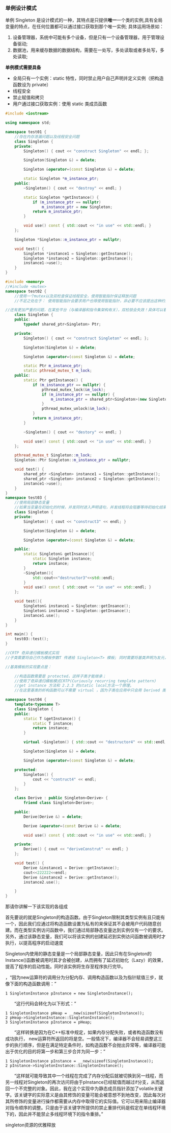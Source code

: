 ### 单例设计模式

单例 Singleton 是设计模式的一种，其特点是只提供**唯一**一个类的实例,具有全局变量的特点，在任何位置都可以通过接口获取到那个唯一实例;
 具体运用场景如：

1. 设备管理器，系统中可能有多个设备，但是只有一个设备管理器，用于管理设备驱动;
2. 数据池，用来缓存数据的数据结构，需要在一处写，多处读取或者多处写，多处读取;

**单例模式需要具备**

- 全局只有一个实例：static 特性，同时禁止用户自己声明并定义实例（把构造函数设为 private）
- 线程安全
- 禁止赋值和拷贝
- 用户通过接口获取实例：使用 static 类成员函数

```C++
#include <iostream>

using namespace std;

namespace test01 {
    //存在内存泄漏问题以及线程安全问题
    class Singleton {
    private:
        Singleton() { cout << "construct Singleton" << endl; };

        Singleton(Singleton &) = delete;

        Singleton &operator=(const Singleton &) = delete;

        static Singleton *m_instance_ptr;
    public:
        ~Singleton() { cout << "destroy" << endl; }

        static Singleton *getInstance() {
            if (m_instance_ptr == nullptr)
                m_instance_ptr = new Singleton;
            return m_instance_ptr;
        }

        void use() const { std::cout << "in use" << std::endl; }
    };

    Singleton *Singleton::m_instance_ptr = nullptr;

    void test() {
        Singleton *instance1 = Singleton::getInstance();
        Singleton *instance2 = Singleton::getInstance();
        instance1->use();
    }
}

#include <memory>
//#include <mutex>
namespace test02 {
    //使用一个mutex以及双检查保证线程安全，使用智能指针保证释放问题
    //不足之处在于： 使用智能指针会要求用户也得使用智能指针，非必要不应该提出这种约束; 使用锁也有开销; 同时代码量也增多了，实现上我们希望越简单越好。

//还有更加严重的问题，在某些平台（与编译器和指令集架构有关），双检锁会失效！具体可以看这篇文章，解释了为什么会发生这样的事情。
    class Singleton {
    public:
        typedef shared_ptr<Singleton> Ptr;

    private:
        Singleton() { cout << "construct Singleton" << endl; };

        Singleton(Singleton &) = delete;

        Singleton &operator=(const Singleton &) = delete;

        static Ptr m_instance_ptr;
        static pthread_mutex_t m_lock;
    public:
        static Ptr getInstance() {
            if (m_instance_ptr == nullptr) {
                pthread_mutex_lock(&m_lock);
                if (m_instance_ptr == nullptr) {
                    m_instance_ptr = shared_ptr<Singleton>(new Singleton);
                }
                pthread_mutex_unlock(&m_lock);
            }
            return m_instance_ptr;
        }

        ~Singleton() { cout << "destory" << endl; }

        void use() const { std::cout << "in use" << std::endl; }
    };

    pthread_mutex_t Singleton::m_lock;
    Singleton::Ptr Singleton::m_instance_ptr = nullptr;

    void test() {
        shared_ptr <Singleton> instance1 = Singleton::getInstance();
        shared_ptr <Singleton> instance2 = Singleton::getInstance();
        instance1->use();
    }
}
namespace test03 {
    //使用局部静态变量
    //如果当变量在初始化的时候，并发同时进入声明语句，并发线程将会阻塞等待初始化结束。这样保证了并发线程在获取静态局部变量的时候一定是初始化过的，所以具有线程安全性。
    class Singleton {
    private:
        Singleton() { cout << "construct3" << endl; }

        Singleton(Singleton &) = delete;

        Singleton &operator=(const Singleton &) = delete;

    public:
        static Singleton& getInsance(){
            static Singleton instance;
            return instance;
        }
        ~Singleton(){
            std::cout<<"destructor3"<<std::endl;
        }
        void use() const { std::cout << "in use" << std::endl; }
    };

    void test(){
        Singleton& instance1 = Singleton::getInsance();
        Singleton& instance2 = Singleton::getInsance();
        instance1.use();
    }
}

int main() {
    test03::test();
}
```



```C++
//CRTP 奇异递归模板模式实现
//子类需要将自己作为模板参数T 传递给 Singleton<T> 模板; 同时需要将基类声明为友元，这样才能调用子类的私有构造函数。

//基类模板的实现要点是：

    //构造函数需要是 protected，这样子类才能继承；
    //使用了奇异递归模板模式CRTP(Curiously recurring template pattern)
    //get instance 方法和 2.2.3 的static local方法一个原理。
    //在这里基类的析构函数可以不需要 virtual ，因为子类在应用中只会用 Derived 类型，保证了析构时和构造时的类型一致

namespace test04 {
    template<typename T>
    class Singleton {
    public:
        static T &getInstance() {
            static T instance;
            return instance;
        }

        virtual ~Singleton() { std::cout << "destructor4" << std::endl; }

        Singleton(Singleton &) = delete;

        Singleton &operator=(const Singleton &) = delete;

    protected:
        Singleton() {
            cout << "contruct4" << endl;
        }
    };

    class Derive : public Singleton<Derive> {
        friend class Singleton<Derive>;

    public:
        Derive(Derive &) = delete;

        Derive &operator=(const Derive &) = delete;

        void use() const { std::cout << "in use" << std::endl; }

    private:
        Derive() { cout << "deriveConstrut" << endl; }
    };

    void test() {
        Derive &instance1 = Derive::getInstance();
        cout<<222222<<endl;
        Derive &instance2 = Derive::getInstance();
        instance2.use();

    }
}
```

那请你讲解一下该实现的各组成

首先要说的就是Singleton的构造函数。由于Singleton限制其类型实例有且只能有一个，因此我们应通过将构造函数设置为私有的来保证其不会被用户代码随意创建。而在类型实例访问函数中，我们通过局部静态变量达到实例仅有一个的要求。另外，通过该静态变量，我们可以将该实例的创建延迟到实例访问函数被调用时才执行，以提高程序的启动速度



Singleton内使用的静态变量是一个局部静态变量，因此只有在Singleton的Instance()函数被调用时其才会被创建，从而拥有了延迟初始化（Lazy）的效果，提高了程序的启动性能。同时该实例将生存至程序执行完毕。



，“因为new运算符的调用分为分配内存、调用构造函数以及为指针赋值三步，就像下面的构造函数调用：”

```
1 SingletonInstance pInstance = new SingletonInstance();
```

　　“这行代码会转化为以下形式：”

```
1 SingletonInstance pHeap = __new(sizeof(SingletonInstance));
2 pHeap->SingletonInstance::SingletonInstance();
3 SingletonInstance pInstance = pHeap;
```

　　“这样转换是因为在C++标准中规定，如果内存分配失败，或者构造函数没有成功执行，  new运算符所返回的将是空。一般情况下，编译器不会轻易调整这三步的执行顺序，但是在满足特定条件时，如构造函数不会抛出异常等，编译器可能出于优化的目的将第一步和第三步合并为同一步：”

```
1 SingletonInstance pInstance = __new(sizeof(SingletonInstance));
2 pInstance->SingletonInstance::SingletonInstance();
```

　　“这样就可能导致其中一个线程在完成了内存分配后就被切换到另一线程，而另一线程对Singleton的再次访问将由于pInstance已经赋值而越过if分支，从而返回一个不完整的对象。因此，我在这个实现中为静态成员指针添加了volatile关键字。该关键字的实际意义是由其修饰的变量可能会被意想不到地改变，因此每次对其所修饰的变量进行操作都需要从内存中取得它的实际值。它可以用来阻止编译器对指令顺序的调整。只是由于该关键字所提供的禁止重排代码是假定在单线程环境下的，因此并不能禁止多线程环境下的指令重排。”



singleton资源的优雅释放

